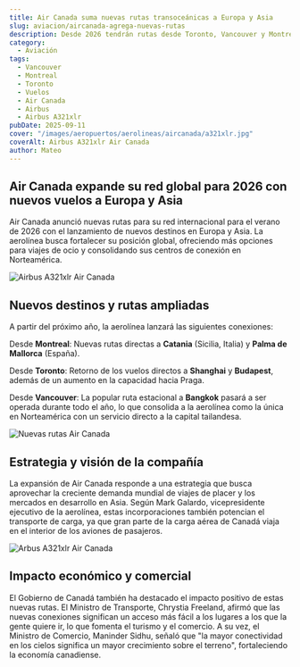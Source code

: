 ```yaml
---
title: Air Canada suma nuevas rutas transoceánicas a Europa y Asia
slug: aviacion/aircanada-agrega-nuevas-rutas
description: Desde 2026 tendrán rutas desde Toronto, Vancouver y Montreal.
category:
  - Aviación
tags:
  - Vancouver
  - Montreal
  - Toronto
  - Vuelos
  - Air Canada
  - Airbus
  - Airbus A321xlr
pubDate: 2025-09-11
cover: "/images/aeropuertos/aerolineas/aircanada/a321xlr.jpg"
coverAlt: Airbus A321xlr Air Canada
author: Mateo
---
```


## Air Canada expande su red global para 2026 con nuevos vuelos a Europa y Asia

Air Canada anunció nuevas rutas para su red internacional para el verano de 2026 con el lanzamiento de nuevos destinos en Europa y Asia. La aerolínea busca fortalecer su posición global, ofreciendo más opciones para viajes de ocio y consolidando sus centros de conexión en Norteamérica.

<img src="/images/aeropuertos/aerolineas/aircanada/Air-Canada-Airbus-A321XLR-1.webp" alt="Airbus A321xlr Air Canada">

## Nuevos destinos y rutas ampliadas
A partir del próximo año, la aerolínea lanzará las siguientes conexiones:

Desde **Montreal**: Nuevas rutas directas a **Catania** (Sicilia, Italia) y **Palma de Mallorca** (España).

Desde **Toronto**: Retorno de los vuelos directos a **Shanghai** y **Budapest**, además de un aumento en la capacidad hacia Praga.

Desde **Vancouver**: La popular ruta estacional a **Bangkok** pasará a ser operada durante todo el año, lo que consolida a la aerolínea como la única en Norteamérica con un servicio directo a la capital tailandesa.

<img src="/images/aeropuertos/aerolineas/aircanada/1920_summer2026-newroutes-16_9-bil-1200px.gif" alt="Nuevas rutas Air Canada">

## Estrategia y visión de la compañía
La expansión de Air Canada responde a una estrategia que busca aprovechar la creciente demanda mundial de viajes de placer y los mercados en desarrollo en Asia. Según Mark Galardo, vicepresidente ejecutivo de la aerolínea, estas incorporaciones también potencian el transporte de carga, ya que gran parte de la carga aérea de Canadá viaja en el interior de los aviones de pasajeros.

<img src="/images/aeropuertos/aerolineas/aircanada/A321XLR_1.jpg" alt="Arbus A321xlr Air Canada">

## Impacto económico y comercial
El Gobierno de Canadá también ha destacado el impacto positivo de estas nuevas rutas. El Ministro de Transporte, Chrystia Freeland, afirmó que las nuevas conexiones significan un acceso más fácil a los lugares a los que la gente quiere ir, lo que fomenta el turismo y el comercio. A su vez, el Ministro de Comercio, Maninder Sidhu, señaló que "la mayor conectividad en los cielos significa un mayor crecimiento sobre el terreno", fortaleciendo la economía canadiense.